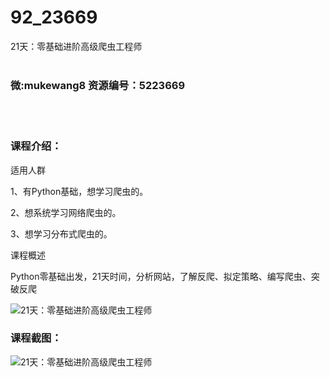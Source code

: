 # 92_23669
21天：零基础进阶高级爬虫工程师
<br/></br>
<h3>微:mukewang8 资源编号：5223669</h3>
<br/></br>
<h3>课程介绍：</h3>
<p>适用人群</p>
<p>1、有Python基础，想学习<a title="查看与 爬虫 相关的文章" target="_blank">爬虫</a>的。</p>
<p>2、想系统学习网络<a title="查看与 爬虫 相关的文章" target="_blank">爬虫</a>的。</p>
<p>3、想学习分布式爬虫的。</p>
<p>课程概述</p>
<p>Python零基础出发，21天时间，分析网站，了解反爬、拟定策略、编写爬虫、突破反爬</p>
<p><img src="https://www.ko996.com/wp-content/uploads/img/2022/04/1-41-300x160.png" alt="21天：零基础进阶高级爬虫工程师"></p>
<div class="info-desc">
<h3>课程截图：</h3>
<p><img src="https://www.ko996.com/wp-content/uploads/img/2021/12/2-3.png" alt="21天：零基础进阶高级爬虫工程师"></p>


			
</div>
